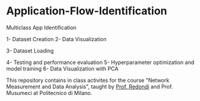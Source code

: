 # Application-Flow-Identification

Multiclass App Identification


1- Dataset Creation 2- Data Visualization


3- Dataset Loading


4- Testing and performance evaluation 5- Hyperparameter optimization and model training 6- Data Visualization with PCA


This repository contains in class activites for the course "Network Measurement and Data Analysis", taught by [Prof. Redondi](https://scholar.google.com/citations?user=8ka5NmUAAAAJ&hl=en) and Prof. Musumeci at Politecnico di Milano.
